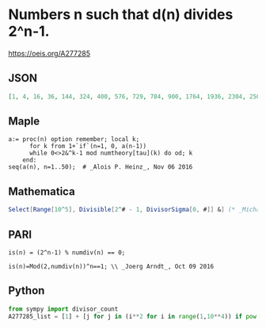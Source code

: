 # Numbers n such that d\(n\) divides 2^n\-1\.
https://oeis.org/A277285
## JSON
```JSON
[1, 4, 16, 36, 144, 324, 400, 576, 729, 784, 900, 1764, 1936, 2304, 2500, 2704, 2916, 3600, 4356, 4624, 5184, 5776, 6084, 7056, 8100, 8464, 9604, 10000, 10404, 11664, 12996, 13456, 14400, 15376, 15876, 16384, 17424, 19044, 20736, 21904, 22500, 24336, 25600, 26244, 26896, 28224, 29584, 30276]
```
## Maple
```Maple
a:= proc(n) option remember; local k;
      for k from 1+`if`(n=1, 0, a(n-1))
      while 0<>2&^k-1 mod numtheory[tau](k) do od; k
    end:
seq(a(n), n=1..50);  # _Alois P. Heinz_, Nov 06 2016
```
## Mathematica
```Mathematica
Select[Range[10^5], Divisible[2^# - 1, DivisorSigma[0, #]] &] (* _Michael De Vlieger_, Oct 10 2016 *)
```
## PARI
```PARI
is(n) = (2^n-1) % numdiv(n) == 0;
```
```PARI
is(n)=Mod(2,numdiv(n))^n==1; \\ _Joerg Arndt_, Oct 09 2016
```
## Python
```Python
from sympy import divisor_count
A277285_list = [1] + [j for j in (i**2 for i in range(1,10**4)) if pow(2,j,int(divisor_count(j))) == 1] # _Chai Wah Wu_, Nov 06 2016
```
